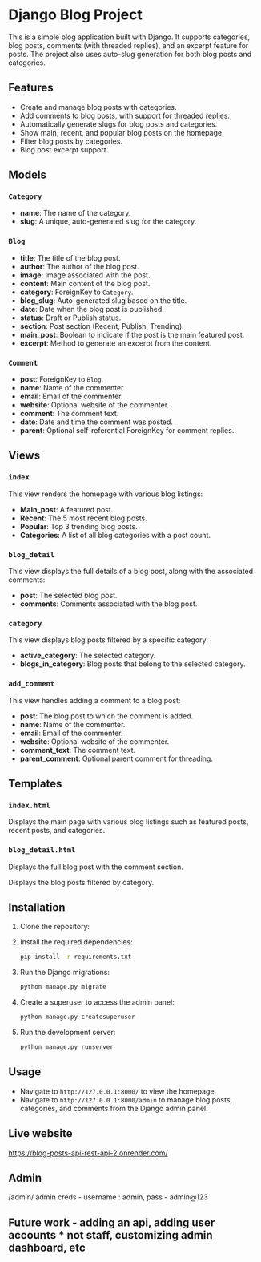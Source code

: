 # Django Blog Project

This is a simple blog application built with Django. It supports categories, blog posts, comments (with threaded replies), and an excerpt feature for posts. The project also uses auto-slug generation for both blog posts and categories.

## Features

- Create and manage blog posts with categories.
- Add comments to blog posts, with support for threaded replies.
- Automatically generate slugs for blog posts and categories.
- Show main, recent, and popular blog posts on the homepage.
- Filter blog posts by categories.
- Blog post excerpt support.

## Models

### `Category`

- **name**: The name of the category.
- **slug**: A unique, auto-generated slug for the category.

### `Blog`

- **title**: The title of the blog post.
- **author**: The author of the blog post.
- **image**: Image associated with the post.
- **content**: Main content of the blog post.
- **category**: ForeignKey to `Category`.
- **blog_slug**: Auto-generated slug based on the title.
- **date**: Date when the blog post is published.
- **status**: Draft or Publish status.
- **section**: Post section (Recent, Publish, Trending).
- **main_post**: Boolean to indicate if the post is the main featured post.
- **excerpt**: Method to generate an excerpt from the content.

### `Comment`

- **post**: ForeignKey to `Blog`.
- **name**: Name of the commenter.
- **email**: Email of the commenter.
- **website**: Optional website of the commenter.
- **comment**: The comment text.
- **date**: Date and time the comment was posted.
- **parent**: Optional self-referential ForeignKey for comment replies.

## Views

### `index`

This view renders the homepage with various blog listings:
- **Main_post**: A featured post.
- **Recent**: The 5 most recent blog posts.
- **Popular**: Top 3 trending blog posts.
- **Categories**: A list of all blog categories with a post count.

### `blog_detail`

This view displays the full details of a blog post, along with the associated comments:
- **post**: The selected blog post.
- **comments**: Comments associated with the blog post.

### `category`

This view displays blog posts filtered by a specific category:
- **active_category**: The selected category.
- **blogs_in_category**: Blog posts that belong to the selected category.

### `add_comment`

This view handles adding a comment to a blog post:
- **post**: The blog post to which the comment is added.
- **name**: Name of the commenter.
- **email**: Email of the commenter.
- **website**: Optional website of the commenter.
- **comment_text**: The comment text.
- **parent_comment**: Optional parent comment for threading.

## Templates

### `index.html`

Displays the main page with various blog listings such as featured posts, recent posts, and categories.

### `blog_detail.html`

Displays the full blog post with the comment section.



Displays the blog posts filtered by category.

## Installation

1. Clone the repository:

2. Install the required dependencies:
    ```bash
    pip install -r requirements.txt
    ```
3. Run the Django migrations:
    ```bash
    python manage.py migrate
    ```
4. Create a superuser to access the admin panel:
    ```bash
    python manage.py createsuperuser
    ```
5. Run the development server:
    ```bash
    python manage.py runserver
    ```

## Usage

- Navigate to `http://127.0.0.1:8000/` to view the homepage.
- Navigate to `http://127.0.0.1:8000/admin` to manage blog posts, categories, and comments from the Django admin panel.

## Live website
  https://blog-posts-api-rest-api-2.onrender.com/
## Admin
  /admin/
  admin creds - username : admin, pass - admin@123

## Future work - adding an api, adding user accounts * not staff, customizing admin dashboard, etc
  
